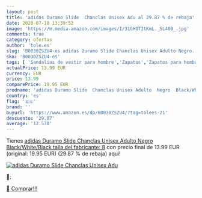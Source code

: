 ```yaml
---
layout: post
title: 'adidas Duramo Slide  Chanclas Unisex Adu al 29.87 % de rebaja'
date: 2020-07-18 13:39:52
image: 'https://m.media-amazon.com/images/I/31GHOTItKmL._SL400_.jpg'
comments: true
category: ofertas
author: 'tole.es'
slug: 'B0030ZSZU4-es adidas Duramo Slide Chanclas Unisex Adulto Negro...'
sku: 'B0030ZSZU4-es'
tags: [ 'Sandalias de vestir para hombre','Zapatos','Zapatos para hombre','Zapatos y complementos','chanclas', ]
actualPrice: 13.99 EUR
currency: EUR
price: 13.99
comparePrice: 19.95 EUR
prodname: 'adidas Duramo Slide  Chanclas Unisex Adulto  Negro  Black/White/Black   talla del fabricante: 8'
country: 'es'
flag: '🇪🇸'
brand: ''
buyurl: 'https://www.amazon.es/dp/B0030ZSZU4/?tag=tolees-21'
descuento: '29.87'
average: '12.578'
---
```


Tienes [adidas Duramo Slide  Chanclas Unisex Adulto  Negro  Black/White/Black   talla del fabricante: 8](https://www.amazon.es/dp/B0030ZSZU4/?tag=tolees-21) con precio final de  13.99 EUR (original: 19.95 EUR) (29.87 %  de rebaja) aqui!

[![adidas Duramo Slide  Chanclas Unisex Adu](https://m.media-amazon.com/images/I/31GHOTItKmL._SL400_.jpg)](https://www.amazon.es/dp/B0030ZSZU4/?tag=tolees-21)

🔎:


[🛒 Comprar!!!](https://www.amazon.es/dp/B0030ZSZU4/?tag=tolees-21)
